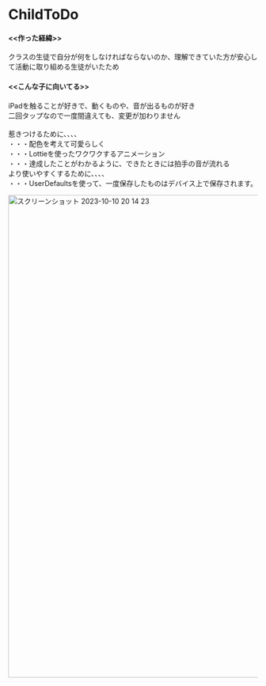 # ChildToDo<br>

#### <<作った経緯>><br>
クラスの生徒で自分が何をしなければならないのか、理解できていた方が安心して活動に取り組める生徒がいたため<br>
#### <<こんな子に向いてる>>
iPadを触ることが好きで、動くものや、音が出るものが好き<br>
二回タップなので一度間違えても、変更が加わりません<br>
<br>
惹きつけるために、、、、<br>
・・・配色を考えて可愛らしく<br>
・・・Lottieを使ったワクワクするアニメーション<br>
・・・達成したことがわかるように、できたときには拍手の音が流れる<br>
より使いやすくするために、、、、<br>
・・・UserDefaultsを使って、一度保存したものはデバイス上で保存されます。<br>

<img width="976" alt="スクリーンショット 2023-10-10 20 14 23" src="https://github.com/sasasan03/ChildToDo/assets/111943557/e8c6a0e0-e76c-47b8-89db-e7a2b33ef926">
